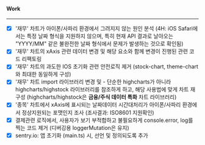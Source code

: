 #### Work
---
- [x] '재무' 차트가 아이폰/사파리 환경에서 그려지지 않는 원인 분석 (4H: iOS Safari에서는 특정 날짜 형식을 지원하지 않으며, 특히 현재 API 결과로 날아오는 "YYYY/MM" 같은 불완전한 날짜 형식에서 문제가 발생하는 것으로 확인됨)
- [x] '재무' 차트의 xAxis 관련 데이터 변경 및 해당 요소와 함께 변경이 진행된 관련 코드 리팩토링
- [x] '재무' 차트의 과도한 IOS 초기화 관련 안전로직 제거 (stock-chart, theme-chart와 최대한 동일하게 구성)
- [x] '재무' 차트 import 라이브러리 변경 및  - 단순한 highcharts가 아니라 highcharts/highstock 라이브러리를 참조하게 하고, 해당 사용법에 맞게 차트 재구성 (highcharts/highstock은 **금융/주식 데이터 특화** 차트 라이브러리)
- [x] '종목' 차트에서 xAxis에 표시되는 날짜데이터 시간대처리가 아이폰/사파리 환경에서 정상지원되는 포맷인지 조사 (조사결과: ISO8601 지원확인)
- [x] 결제관련 로직에서, 사용자가 보기 부적합하고 불필요하게 console.error, log를 찍는 코드 제거 (디버깅용 loggerMutation은 유지)
- [x] sentry.io: 앱 초기화 (main.ts) 시, 선언 및 정의되도록 추가
